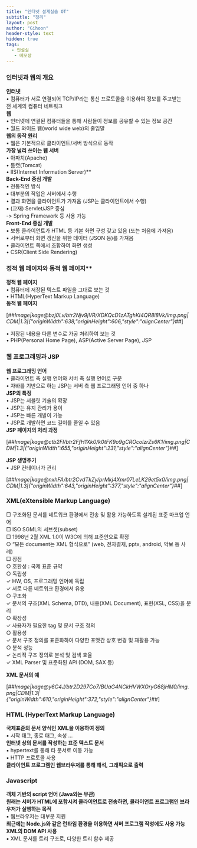 ```yaml
---
title: "인터넷 설계실습 OT"
subtitle: "정리"
layout: post
author: "Gihoon"
header-style: text
hidden: true
tags:
  - 인설실
   - 메모장
---
```


### 인터넷과 웹의 개요

**인터넷**  
• 컴퓨터가 서로 연결되어 TCP/IP라는 통신 프로토콜을 이용하여 정보를 주고받는  
전 세계의 컴퓨터 네트워크  
**웹**  
• 인터넷에 연결된 컴퓨터들을 통해 사람들이 정보를 공유할 수 있는 정보 공간  
• 월드 와이드 웹(world wide web)의 줄임말  
**웹의 동작 원리**  
▪ 웹은 기본적으로 클라이언트/서버 방식으로 동작  
**가장 널리 쓰이는 웹 서버**  
• 아파치(Apache)  
• 톰캣(Tomcat)  
• IIS(Internet Information Server)\*\*  
**Back-End 중심 개발**  
▪ 전통적인 방식  
▪ 대부분의 작업은 서버에서 수행  
• 결과 화면을 클라이언트가 가져옴 (JSP는 클라이언트에서 수행)  
▪ (교재) Servlet/JSP 중심  
\-> Spring Framework 등 사용 가능  
**Front-End 중심 개발**  
▪ 보통 클라이언트가 HTML 등 기본 화면 구성 갖고 있음 (또는 처음에 가져옴)  
▪ 서버로부터 화면 갱신을 위한 데이터 (JSON 등)를 가져옴  
• 클라이언트 쪽에서 조합하여 화면 생성  
• CSR(Client Side Rendering)

### 정적 웹 페이지와 동적 웹 페이지\*\*

**정적 웹 페이지**  
• 컴퓨터에 저장된 텍스트 파일을 그대로 보는 것  
• HTML(HyperText Markup Language)  
**동적 웹 페이지**

[##_Image|kage@bzj0Lv/btr2Njv9jVR/XDKQcD1zATghKI4QR8l8Vk/img.png|CDM|1.3|{"originWidth":638,"originHeight":606,"style":"alignCenter"}_##]

• 저장된 내용을 다른 변수로 가공 처리하여 보는 것  
• PHP(Personal Home Page), ASP(Active Server Page), JSP

### 웹 프로그래밍과 JSP

**웹 프로그래밍 언어**  
• 클라이언트 측 실행 언어와 서버 측 실행 언어로 구분  
• 자바를 기반으로 하는 JSP는 서버 측 웹 프로그래밍 언어 중 하나  
**JSP의 특징**  
• JSP는 서블릿 기술의 확장  
• JSP는 유지 관리가 용이  
• JSP는 빠른 개발이 가능  
• JSP로 개발하면 코드 길이를 줄일 수 있음  
**JSP 페이지의 처리 과정**

[##_Image|kage@ctb2FI/btr2FfH1Xk0/k0tFK9o9gCROcolzrZs6K1/img.png|CDM|1.3|{"originWidth":655,"originHeight":231,"style":"alignCenter"}_##]

**JSP 생명주기**  
▪ JSP 컨테이너가 관리

[##_Image|kage@nxhFA/btr2CvdTkZy/prMkj4Xmr07LeLK29et5x0/img.png|CDM|1.3|{"originWidth":643,"originHeight":377,"style":"alignCenter"}_##]

### XML(eXtensible Markup Language)

□ 구조화된 문서를 네트워크 환경에서 전송 및 활용 가능하도록 설계된 표준 마크업 언어  
□ ISO SGML의 서브셋(subset)  
□ 1998년 2월 XML 1.0이 W3C에 의해 표준안으로 확정  
○ “모든 document는 XML 형식으로” (web, 전자결재, pptx, android, 악보 등 사례)  
□ 장점  
○ 호환성 : 국제 표준 규약  
○ 독립성  
✓ HW, OS, 프로그래밍 언어에 독립  
✓ 서로 다른 네트워크 환경에서 유용  
○ 구조화  
✓ 문서의 구조(XML Schema, DTD), 내용(XML Document), 표현(XSL, CSS)을 분리  
○ 확장성  
✓ 사용자가 필요한 tag 및 문서 구조 정의  
○ 활용성  
✓ 문서 구조 정의를 표준화하여 다양한 포맷간 상호 변경 및 재활용 가능  
○ 분석 성능  
✓ 논리적 구조 정의로 분석 및 검색 효율  
✓ XML Parser 및 표준화된 API (DOM, SAX 등)

**XML 문서의 예**

[##_Image|kage@y6C4J/btr2D297Co7/BUaG4NCkHVWXOryG68jHM0/img.png|CDM|1.3|{"originWidth":610,"originHeight":372,"style":"alignCenter"}_##]

### HTML (HyperText Markup Language)

**국제표준의 문서 양식인 XML을 이용하여 정의**  
▪ 시작 태그, 종료 태그, 속성 …  
**인터넷 상의 문서를 작성하는 표준 텍스트 문서**  
▪ hypertext를 통해 타 문서로 이동 가능  
▪ HTTP 프로토콜 사용  
**클라이언트 프로그램인 웹브라우저를 통해 해석, 그래픽으로 출력**

### Javascript

**객체 기반의 script 언어 (Java와는 무관)**  
**원래는 서버가 HTML에 포함시켜 클라이언트로 전송하면, 클라이언트 프로그램인 브라우저가 실행하는 목적**  
▪ 웹브라우저는 대부분 지원  
**최근에는 Node.js와 같은 런타임 환경을 이용하면 서버 프로그램 작성에도 사용 가능**  
**XML의 DOM API 사용**  
▪ XML 문서를 트리 구조로, 다양한 트리 함수 제공
